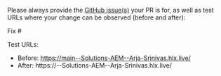 Please always provide the [GitHub issue(s)](../issues) your PR is for, as well as test URLs where your change can be observed (before and after):

Fix #<gh-issue-id>

Test URLs:
- Before: https://main--Solutions-AEM--Arja-Srinivas.hlx.live/
- After: https://<branch>--Solutions-AEM--Arja-Srinivas.hlx.live/

